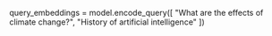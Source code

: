 query_embeddings = model.encode_query([
    "What are the effects of climate change?",
    "History of artificial intelligence"
])